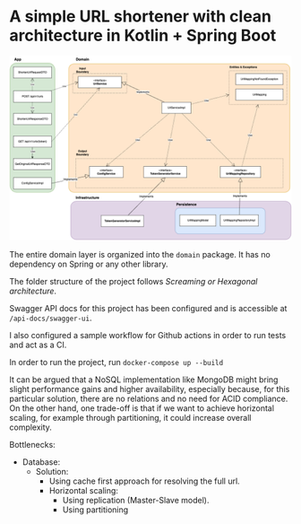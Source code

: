 # A simple URL shortener with clean architecture in Kotlin + Spring Boot

![Class Digram](/draw.png)

The entire domain layer is organized into the `domain` package. It has no dependency on Spring or any other library.

The folder structure of the project follows *Screaming or Hexagonal architecture*.

Swagger API docs for this project has been configured and is accessible at `/api-docs/swagger-ui`.

I also configured a sample workflow for Github actions in order to run tests and act as a CI.

In order to run the project, run `docker-compose up --build`

It can be argued that a NoSQL implementation like MongoDB might bring slight performance gains and higher availability,
especially because, for this particular solution, there are no relations and no need for ACID compliance.
On the other hand, one trade-off is that if we want to achieve horizontal scaling, for example through partitioning, it
could increase overall complexity.

Bottlenecks:

- Database:
    - Solution:
        - Using cache first approach for resolving the full url.
        - Horizontal scaling:
            - Using replication (Master-Slave model).
            - Using partitioning